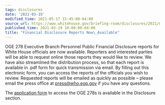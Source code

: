 ```yaml
---
tags: disclosures
date: '2021-03-19'
modified_time: 2021-05-17 15:45:08-04:00
source_url: https://www.whitehouse.gov/briefing-room/disclosures/2021/03/19/financial-disclosure-reports-now-available/
published_time: 2021-03-19 10:00:00-04:00
title: "Financial Disclosure Reports Now\_Available"
---
```

 
OGE 278 Executive Branch Personnel Public Financial Disclosure reports
for White House officials are now available. Reporters and interested
parties will be able to request online those reports they would like to
review. We have also streamlined the distribution process, so that each
report is available in .pdf form for quick transmission via email. By
filling out this electronic form, you can access the reports of the
officials you wish to review. Requested reports will be emailed as
quickly as possible – please email the press office
at <press@who.eop.gov> if you have any questions.

The [application
form](https://www.whitehouse.gov/disclosures/financial-disclosures/) to
access the OGE 278s is available in the Disclosure section.
